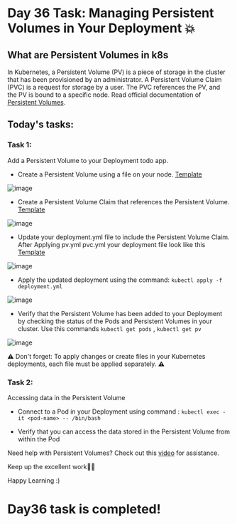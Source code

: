 # Day 36 Task: Managing Persistent Volumes in Your Deployment 💥

## What are Persistent Volumes in k8s

In Kubernetes, a Persistent Volume (PV) is a piece of storage in the cluster that has been provisioned by an administrator. A Persistent Volume Claim (PVC) is a request for storage by a user. The PVC references the PV, and the PV is bound to a specific node. Read official documentation of [Persistent Volumes](https://kubernetes.io/docs/concepts/storage/persistent-volumes/). 

## Today's tasks:

### Task 1:

Add a Persistent Volume to your Deployment todo app.

- Create a Persistent Volume using a file on your node. [Template](https://github.com/LondheShubham153/90DaysOfDevOps/blob/94e3970819e097a5b8edea40fe565d583419f912/2023/day36/pv.yml)

![image](https://user-images.githubusercontent.com/117350787/236672575-5476b6a6-02dd-48c3-8d65-720c6516f06e.png)

- Create a Persistent Volume Claim that references the Persistent Volume. [Template](https://github.com/LondheShubham153/90DaysOfDevOps/blob/94e3970819e097a5b8edea40fe565d583419f912/2023/day36/pvc.yml)

![image](https://user-images.githubusercontent.com/117350787/236672590-f7544933-3912-4526-af76-6371e99b6cc5.png)

- Update your deployment.yml file to include the Persistent Volume Claim. After Applying pv.yml pvc.yml your deployment file look like this [Template](https://github.com/LondheShubham153/90DaysOfDevOps/blob/94e3970819e097a5b8edea40fe565d583419f912/2023/day36/Deployment.yml)

![image](https://user-images.githubusercontent.com/117350787/236672639-c377eff7-c3ec-4dc2-b61a-da5906e122f0.png)

- Apply the updated deployment using the command: `kubectl apply -f deployment.yml`

![image](https://user-images.githubusercontent.com/117350787/236672682-53f75846-f93e-4aaf-8d57-15b0857d49fa.png)

- Verify that the Persistent Volume has been added to your Deployment by checking the status of the Pods and Persistent Volumes in your cluster. 
  Use this commands `kubectl get pods` , `kubectl get pv`

![image](https://user-images.githubusercontent.com/117350787/236673070-8d3c0b06-5a2a-43b7-b6d0-b8f60607ec55.png)

⚠️ Don't forget: To apply changes or create files in your Kubernetes deployments, each file must be applied separately. ⚠️

### Task 2:
Accessing data in the Persistent Volume

- Connect to a Pod in your Deployment using command : `kubectl exec -it <pod-name> -- /bin/bash`



- Verify that you can access the data stored in the Persistent Volume from within the Pod

Need help with Persistent Volumes? Check out this [video](https://youtu.be/U0_N3v7vJys) for assistance.

Keep up the excellent work🙌💥

Happy Learning :)

# Day36 task is completed!

